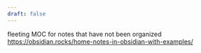 ```yaml
---
draft: false
---
```

fleeting MOC for notes that have not been organized
https://obsidian.rocks/home-notes-in-obsidian-with-examples/